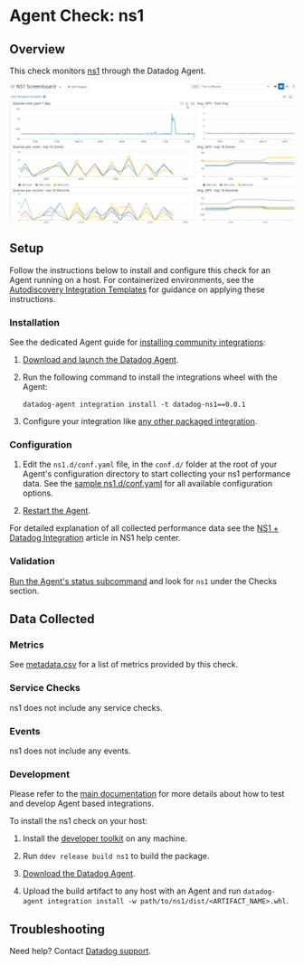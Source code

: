 # Agent Check: ns1

## Overview

This check monitors [ns1][1] through the Datadog Agent.

![Snap](images/overview.png)

## Setup

Follow the instructions below to install and configure this check for an Agent running on a host. For containerized environments, see the [Autodiscovery Integration Templates][2] for guidance on applying these instructions.

### Installation

See the dedicated Agent guide for [installing community integrations][3]:

1. [Download and launch the Datadog Agent][4].
2. Run the following command to install the integrations wheel with the Agent:

   ```shell
   datadog-agent integration install -t datadog-ns1==0.0.1
   ```
   
3. Configure your integration like [any other packaged integration][5].



### Configuration

1. Edit the `ns1.d/conf.yaml` file, in the `conf.d/` folder at the root of your Agent's configuration directory to start collecting your ns1 performance data. See the [sample ns1.d/conf.yaml](datadog_checks/ns1/data/conf.yaml.example) for all available configuration options.

2. [Restart the Agent][7].

For detailed explanation of all collected performance data see the [NS1 + Datadog Integration][12] article in NS1 help center.

### Validation

[Run the Agent's status subcommand][8] and look for `ns1` under the Checks section.

## Data Collected

### Metrics

See [metadata.csv](metadata.csv) for a list of metrics provided by this check.

### Service Checks

ns1 does not include any service checks.

### Events

ns1 does not include any events.

### Development

Please refer to the [main documentation][10] for more details about how to test and develop Agent based integrations.

To install the ns1 check on your host:

1. Install the [developer toolkit](https://docs.datadoghq.com/developers/integrations/new_check_howto/#developer-toolkit) on any machine.

2. Run `ddev release build ns1` to build the package.

3. [Download the Datadog Agent](https://app.datadoghq.com/account/settings#agent).

4. Upload the build artifact to any host with an Agent and
 run `datadog-agent integration install -w path/to/ns1/dist/<ARTIFACT_NAME>.whl`.

## Troubleshooting

Need help? Contact [Datadog support][11].

[1]: https://ns1.com/
[2]: https://docs.datadoghq.com/agent/kubernetes/integrations/
[3]: https://docs.datadoghq.com/agent/guide/community-integrations-installation-with-docker-agent/?tab=agentabovev68
[4]: https://app.datadoghq.com/account/settings#agent
[5]: https://docs.datadoghq.com/getting_started/integrations/
[6]: https://github.com/DataDog/integrations-extras/blob/master/ns1/datadog_checks/ns1/data/conf.yaml.example
[7]: https://docs.datadoghq.com/agent/guide/agent-commands/#start-stop-and-restart-the-agent
[8]: https://docs.datadoghq.com/agent/guide/agent-commands/#agent-status-and-information
[9]: https://github.com/DataDog/integrations-extras/blob/master/ns1/metadata.csv
[10]: https://docs.datadoghq.com/developers/
[11]: https://docs.datadoghq.com/help/
[12]: https://help.ns1.com/hc/en-us/articles/360020473994-NS1-Datadog-Integration